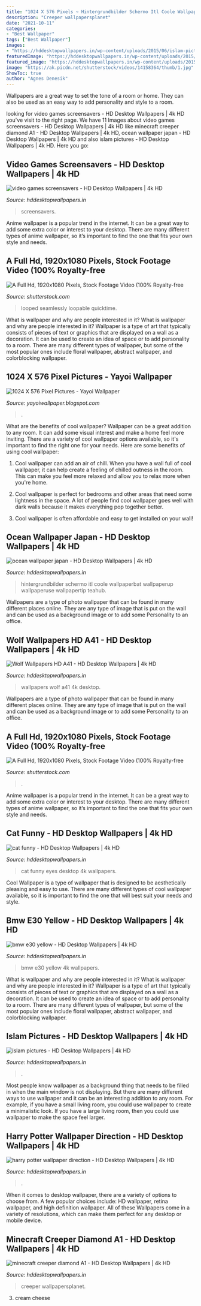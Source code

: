 ```yaml
---
title: "1024 X 576 Pixels ~ Hintergrundbilder Schermo Itl Coole Wallpaperbat Wallpaperup Wallpaperuse Wallpapertip Teahub"
description: "Creeper wallpapersplanet"
date: "2021-10-11"
categories:
- "Best Wallpaper"
tags: ["Best Wallpaper"]
images:
- "https://hddesktopwallpapers.in/wp-content/uploads/2015/06/islam-pictures-680x425.jpg"
featuredImage: "https://hddesktopwallpapers.in/wp-content/uploads/2015/07/ocean-wallpaper-japan-1500x500.jpg"
featured_image: "https://hddesktopwallpapers.in/wp-content/uploads/2015/11/minecraft-background-pictures-768x480.jpg"
image: "https://ak.picdn.net/shutterstock/videos/14158364/thumb/1.jpg"
ShowToc: true
author: "Agnes Denesik"
---
```



Wallpapers are a great way to set the tone of a room or home. They can also be used as an easy way to add personality and style to a room.

	

		
looking for video games screensavers - HD Desktop Wallpapers | 4k HD you've visit to the right page. We have 11 Images about video games screensavers - HD Desktop Wallpapers | 4k HD like minecraft creeper diamond A1 - HD Desktop Wallpapers | 4k HD, ocean wallpaper japan - HD Desktop Wallpapers | 4k HD and also islam pictures - HD Desktop Wallpapers | 4k HD. Here you go:
		
    
## Video Games Screensavers - HD Desktop Wallpapers | 4k HD

<img loading=lazy src="https://hddesktopwallpapers.in/wp-content/uploads/2015/11/vivi-ornitier-final-fantasy-768x492.jpg" onerror="this.onerror=null;this.src='https://tse3.mm.bing.net/th?id=OIP.fUuZfnW_EF1L1SMg1BfJ5gHaEv&amp;pid=15.1';" alt="video games screensavers - HD Desktop Wallpapers | 4k HD">

_Source: hddesktopwallpapers.in_

>screensavers. 

	

Anime wallpaper is a popular trend in the internet. It can be a great way to add some extra color or interest to your desktop. There are many different types of anime wallpaper, so it’s important to find the one that fits your own style and needs.

    
## A Full Hd, 1920x1080 Pixels, Stock Footage Video (100% Royalty-free

<img loading=lazy src="https://ak2.picdn.net/shutterstock/videos/14158412/thumb/1.jpg" onerror="this.onerror=null;this.src='https://tse4.mm.bing.net/th?id=OIP.7i3xKc29xMndAj2w51sfhQHaEL&amp;pid=15.1';" alt="A Full Hd, 1920x1080 Pixels, Stock Footage Video (100% Royalty-free">

_Source: shutterstock.com_

>looped seamlessly loopable quicktime. 

	

What is wallpaper and why are people interested in it?
What is wallpaper and why are people interested in it?
Wallpaper is a type of art that typically consists of pieces of text or graphics that are displayed on a wall as a decoration. It can be used to create an idea of space or to add personality to a room. There are many different types of wallpaper, but some of the most popular ones include floral wallpaper, abstract wallpaper, and colorblocking wallpaper.

    
## 1024 X 576 Pixel Pictures - Yayoi Wallpaper

<img loading=lazy src="https://www.drwindows.de/xf/attachments/größe-ändern-jpg.68827/" onerror="this.onerror=null;this.src='https://tse3.mm.bing.net/th?id=OIP.MPaNhDTll0KLt5ONK-RvwgHaEK&amp;pid=15.1';" alt="1024 X 576 Pixel Pictures - Yayoi Wallpaper">

_Source: yayoiwallpaper.blogspot.com_

>. 

	

What are the benefits of cool wallpaper?
Wallpaper can be a great addition to any room. It can add some visual interest and make a home feel more inviting. There are a variety of cool wallpaper options available, so it's important to find the right one for your needs. Here are some benefits of using cool wallpaper: 
1. Cool wallpaper can add an air of chill. When you have a wall full of cool wallpaper, it can help create a feeling of chilled outness in the room. This can make you feel more relaxed and allow you to relax more when you're home. 

2. Cool wallpaper is perfect for bedrooms and other areas that need some lightness in the space. A lot of people find cool wallpaper goes well with dark walls because it makes everything pop together better. 

3. Cool wallpaper is often affordable and easy to get installed on your wall!

    
## Ocean Wallpaper Japan - HD Desktop Wallpapers | 4k HD

<img loading=lazy src="https://hddesktopwallpapers.in/wp-content/uploads/2015/07/ocean-wallpaper-japan-1500x500.jpg" onerror="this.onerror=null;this.src='https://tse3.mm.bing.net/th?id=OIP.HHae9ZZeh44jTkAmO-16fQHaCe&amp;pid=15.1';" alt="ocean wallpaper japan - HD Desktop Wallpapers | 4k HD">

_Source: hddesktopwallpapers.in_

>hintergrundbilder schermo itl coole wallpaperbat wallpaperup wallpaperuse wallpapertip teahub. 

	



Wallpapers are a type of photo wallpaper that can be found in many different places online. They are any type of image that is put on the wall and can be used as a background image or to add some Personality to an office.

    
## Wolf Wallpapers HD A41 - HD Desktop Wallpapers | 4k HD

<img loading=lazy src="https://hddesktopwallpapers.in/wp-content/uploads/2015/06/Wolf-Wallpapers-HD-A41-1024x500.jpg" onerror="this.onerror=null;this.src='https://tse4.mm.bing.net/th?id=OIP.T5JMwoAZcAfvjBKpG-A1bgHaDn&amp;pid=15.1';" alt="Wolf Wallpapers HD A41 - HD Desktop Wallpapers | 4k HD">

_Source: hddesktopwallpapers.in_

>wallpapers wolf a41 4k desktop. 

	



Wallpapers are a type of photo wallpaper that can be found in many different places online. They are any type of image that is put on the wall and can be used as a background image or to add some Personality to an office.

    
## A Full Hd, 1920x1080 Pixels, Stock Footage Video (100% Royalty-free

<img loading=lazy src="https://ak.picdn.net/shutterstock/videos/14158364/thumb/1.jpg" onerror="this.onerror=null;this.src='https://tse3.mm.bing.net/th?id=OIP.n12uU6hD3Z8WGddAiWWT2AHaEL&amp;pid=15.1';" alt="A Full Hd, 1920x1080 Pixels, Stock Footage Video (100% Royalty-free">

_Source: shutterstock.com_

>. 

	

Anime wallpaper is a popular trend in the internet. It can be a great way to add some extra color or interest to your desktop. There are many different types of anime wallpaper, so it’s important to find the one that fits your own style and needs.

    
## Cat Funny - HD Desktop Wallpapers | 4k HD

<img loading=lazy src="http://hddesktopwallpapers.in/wp-content/uploads/2015/08/cat-funny-680x425.jpg" onerror="this.onerror=null;this.src='https://tse1.mm.bing.net/th?id=OIP.pYlMK6w6d16ITF0J1r6ehAHaEo&amp;pid=15.1';" alt="cat funny - HD Desktop Wallpapers | 4k HD">

_Source: hddesktopwallpapers.in_

>cat funny eyes desktop 4k wallpapers. 

	

Cool Wallpaper is a type of wallpaper that is designed to be aesthetically pleasing and easy to use. There are many different types of cool wallpaper available, so it is important to find the one that will best suit your needs and style.

    
## Bmw E30 Yellow - HD Desktop Wallpapers | 4k HD

<img loading=lazy src="https://hddesktopwallpapers.in/wp-content/uploads/2015/08/bmw-e30-yellow-680x425.jpg" onerror="this.onerror=null;this.src='https://tse4.mm.bing.net/th?id=OIP.SxMjHDZ-iUmm7gO6Mjmz0wHaEo&amp;pid=15.1';" alt="bmw e30 yellow - HD Desktop Wallpapers | 4k HD">

_Source: hddesktopwallpapers.in_

>bmw e30 yellow 4k wallpapers. 

	

What is wallpaper and why are people interested in it?
What is wallpaper and why are people interested in it?
Wallpaper is a type of art that typically consists of pieces of text or graphics that are displayed on a wall as a decoration. It can be used to create an idea of space or to add personality to a room. There are many different types of wallpaper, but some of the most popular ones include floral wallpaper, abstract wallpaper, and colorblocking wallpaper.

    
## Islam Pictures - HD Desktop Wallpapers | 4k HD

<img loading=lazy src="https://hddesktopwallpapers.in/wp-content/uploads/2015/06/islam-pictures-680x425.jpg" onerror="this.onerror=null;this.src='https://tse1.mm.bing.net/th?id=OIP.fmveCYO3uZJVZ7-QNJXDlAHaEo&amp;pid=15.1';" alt="islam pictures - HD Desktop Wallpapers | 4k HD">

_Source: hddesktopwallpapers.in_

>. 

	

Most people know wallpaper as a background thing that needs to be filled in when the main window is not displaying. But there are many different ways to use wallpaper and it can be an interesting addition to any room. For example, if you have a small living room, you could use wallpaper to create a minimalistic look. If you have a large living room, then you could use wallpaper to make the space feel larger.

    
## Harry Potter Wallpaper Direction - HD Desktop Wallpapers | 4k HD

<img loading=lazy src="https://hddesktopwallpapers.in/wp-content/uploads/2015/07/harry-potter-wallpaper-direction-1500x500.jpg" onerror="this.onerror=null;this.src='https://tse3.mm.bing.net/th?id=OIP.7ytBjrYxVqzzgveRu9rWbgHaCe&amp;pid=15.1';" alt="harry potter wallpaper direction - HD Desktop Wallpapers | 4k HD">

_Source: hddesktopwallpapers.in_

>. 

	

When it comes to desktop wallpaper, there are a variety of options to choose from. A few popular choices include: HD wallpaper, retina wallpaper, and high definition wallpaper. All of these Wallpapers come in a variety of resolutions, which can make them perfect for any desktop or mobile device. 

    
## Minecraft Creeper Diamond A1 - HD Desktop Wallpapers | 4k HD

<img loading=lazy src="https://hddesktopwallpapers.in/wp-content/uploads/2015/11/minecraft-background-pictures-768x480.jpg" onerror="this.onerror=null;this.src='https://tse3.mm.bing.net/th?id=OIP.7sRaAePmpUpD9I60poNf-wHaEo&amp;pid=15.1';" alt="minecraft creeper diamond A1 - HD Desktop Wallpapers | 4k HD">

_Source: hddesktopwallpapers.in_

>creeper wallpapersplanet. 

	

3. cream cheese 

